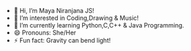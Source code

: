 - 👋 Hi, I’m Maya Niranjana JS!
- 👀 I’m interested in Coding,Drawing & Music!
- 🌱 I’m currently learning Python,C,C++ & Java Programming.
- 😄 Pronouns: She/Her
- ⚡ Fun fact: Gravity can bend light!

<!---
MayaNiranjanaJS/MayaNiranjanaJS is a ✨ special ✨ repository because its `README.md` (this file) appears on your GitHub profile.
You can click the Preview link to take a look at your changes.
--->

